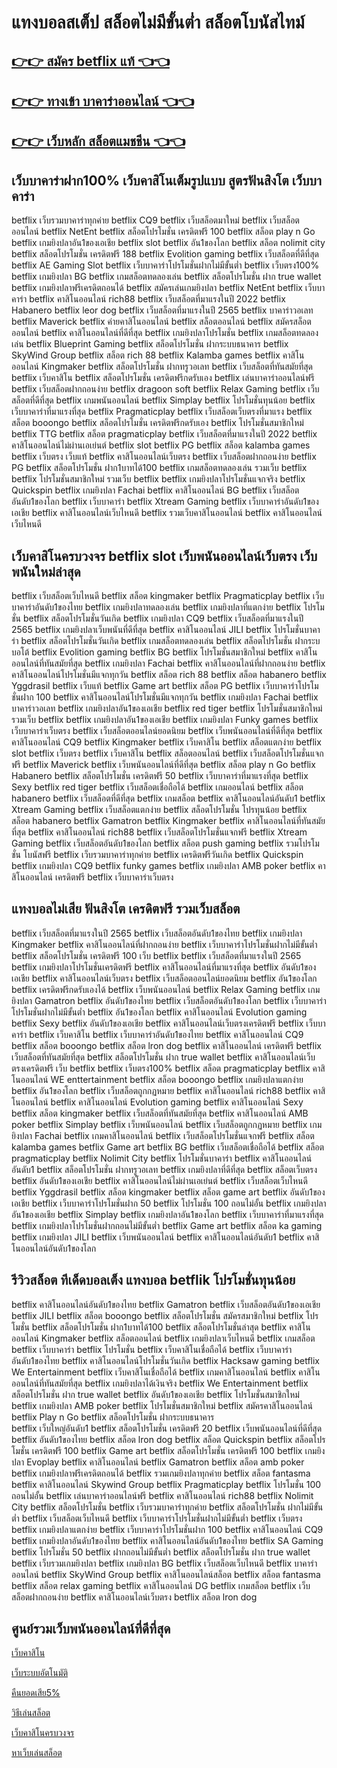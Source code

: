 # แทงบอลสเต็ป สล็อตไม่มีขั้นต่ำ สล็อตโบนัสไทม์

## [👉👉 สมัคร betflix แท้ 👈👈](https://bit.ly/3dLfVlN)

## [👉👉 ทางเข้า บาคาร่าออนไลน์ 👈👈](https://bit.ly/3dLfVlN)

## [👉👉 เว็บหลัก สล็อตแมชชีน 👈👈](https://bit.ly/3dLfVlN)

## เว็บบาคาร่าฝาก100% เว็บคาสิโนเต็มรูปแบบ สูตรฟันสิงโต เว็บบาคาร่า

betflix  เว็บรวมบาคาร่าทุกค่าย betflix  CQ9 betflix เว็บสล็อตมาใหม่ betflix  เว็บสล็อตออนไลน์ betflix   NetEnt betflix  สล็อตโปรโมชั่น เครดิตฟรี 100 betflix  สล็อต play n Go betflix  เกมยิงปลาอัน1ของเอเชีย betflix slot betflix อัน1ของโลก betflix  สล็อต nolimit city betflix  สล็อตโปรโมชั่น เครดิตฟรี 188 betflix  Evolition gaming betflix  เว็บสล็อตที่ดีที่สุด betflix  AE Gaming Slot betflix  เว็บบาคาร่าโปรโมชั่นฝากไม่มีขั้นต่ำ betflix เว็บตรง100% betflix  เกมยิงปลา BG betflix  เกมสล็อตทดลองเล่น 
betflix  สล็อตโปรโมชั่น ฝาก true wallet betflix เกมยิงปลาฟรีเครดิตถอนได้ betflix สมัครเล่นเกมยิงปลา betflix   NetEnt betflix เว็บบาคาร่า betflix คาสิโนออนไลน์ rich88 betflix  เว็บสล็อตที่มาแรงในปี 2022 betflix  Habanero betflix  leor dog betflix เว็บสล็อตที่มาแรงในปี 2565 betflix  บาคาร่าวอเลท betflix  Maverick betflix  ค่ายคาสิโนออนไลน์ betflix  สล็อตออนไลน์ betflix  สมัครสล็อตออนไลน์ betflix  คาสิโนออนไลน์ที่ดีที่สุด betflix  เกมยิงปลาโปรโมชั่น 
betflix  เกมสล็อตทดลองเล่น betflix Blueprint Gaming betflix  สล็อตโปรโมชั่น ฝากระบบธนาคาร  betflix  SkyWind Group betflix  สล็อต rich 88 betflix  Kalamba games betflix คาสิโนออนไลน์ Kingmaker betflix  สล็อตโปรโมชั่น ฝากทรูวอเลท betflix  เว็บสล็อตที่ทันสมัยที่สุด betflix  เว็บคาสิโน betflix สล็อตโปรโมชั่น เครดิตฟรีกดรับเอง betflix  เล่นบาคาร่าออนไลน์ฟรี betflix  เว็บสล็อตฝากถอนง่าย betflix  dragoon soft betflix  Relax Gaming betflix  เว็บสล็อตที่ดีที่สุด 
betflix เกมพนันออนไลน์ betflix  Simplay betflix โปรโมชั่นทุนน้อย betflix  เว็บบาคาร่าที่มาแรงที่สุด betflix Pragmaticplay betflix  เว็บสล็อตเว็บตรงที่มาแรง betflix  สล็อต booongo betflix สล็อตโปรโมชั่น เครดิตฟรีกดรับเอง betflix โปรโมชั่นสมาชิกใหม่ betflix   TTG betflix  สล็อต pragmaticplay betflix  เว็บสล็อตที่มาแรงในปี 2022 betflix  คาสิโนออนไลน์ไม่ผ่านเอเย่นต์ betflix slot betflix  PG betflix  สล็อต kalamba games betflix เว็บตรง เว็บแท้ betflix  คาสิโนออนไลน์เว็บตรง betflix  เว็บสล็อตฝากถอนง่าย betflix  PG 
betflix  สล็อตโปรโมชั่น ฝาก1บาทได้100 betflix  เกมสล็อตทดลองเล่น รวมเว็บ betflix betflix โปรโมชั่นสมาชิกใหม่ รวมเว็บ betflix betflix  เกมยิงปลาโปรโมชั่นแจกจริง betflix  Quickspin betflix เกมยิงปลา Fachai betflix คาสิโนออนไลน์ BG betflix  เว็บสล็อตอันดับ1ของโลก betflix เว็บบาคาร่า betflix  Xtream Gaming betflix  เว็บบาคาร่าอันดับ1ของเอเชีย betflix  คาสิโนออนไลน์เว็บไหนดี betflix  รวมเว็บคาสิโนออนไลน์ betflix  คาสิโนออนไลน์เว็บไหนดี 

## เว็บคาสิโนครบวงจร betflix slot เว็บพนันออนไลน์เว็บตรง เว็บพนันใหม่ล่าสุด

betflix เว็บสล็อตเว็บไหนดี betflix  สล็อต kingmaker betflix Pragmaticplay betflix  เว็บบาคาร่าอันดับ1ของไทย betflix เกมยิงปลาทดลองเล่น betflix  เกมยิงปลาที่แตกง่าย betflix โปรโมชั่น betflix  สล็อตโปรโมชั่นวันเกิด betflix  เกมยิงปลา CQ9 betflix เว็บสล็อตที่มาแรงในปี 2565 betflix  เกมยิงปลาเว็บพนันที่ดีที่สุด betflix  คาสิโนออนไลน์ JILI betflix  โปรโมชั่นบาคาร่า betflix  สล็อตโปรโมชั่นวันเกิด betflix  เกมสล็อตทดลองเล่น betflix  สล็อตโปรโมชั่น ฝากระบบอโต้ betflix  Evolition gaming betflix  BG 
betflix โปรโมชั่นสมาชิกใหม่ betflix  คาสิโนออนไลน์ที่ทันสมัยที่สุด betflix เกมยิงปลา Fachai betflix  คาสิโนออนไลน์ที่ฝากถอนง่าย  betflix คาสิโนออนไลน์โปรโมชั่นมีแจกทุกวัน betflix  สล็อต rich 88 betflix  สล็อต habanero betflix  Yggdrasil betflix เว็บแท้ betflix  Game art betflix สล็อต PG betflix เว็บบาคาร่าโปรโมชั่นฝาก 100 betflix คาสิโนออนไลน์โปรโมชั่นมีแจกทุกวัน betflix เกมยิงปลา Fachai betflix  บาคาร่าวอเลท 
betflix  เกมยิงปลาอัน1ของเอเชีย betflix  red tiger betflix โปรโมชั่นสมาชิกใหม่ รวมเว็บ betflix betflix  เกมยิงปลาอัน1ของเอเชีย betflix  เกมยิงปลา Funky games betflix  เว็บบาคาร่าเว็บตรง betflix  เว็บสล็อตออนไลน์ยอดนิยม betflix  เว็บพนันออนไลน์ที่ดีที่สุด betflix คาสิโนออนไลน์ CQ9 betflix  Kingmaker betflix  เว็บคาสิโน betflix  สล็อตแตกง่าย betflix slot betflix เว็บตรง betflix  เว็บคาสิโน betflix  สล็อตออนไลน์ betflix เว็บสล็อตโปรโมชั่นแจกฟรี 
betflix  Maverick betflix  เว็บพนันออนไลน์ที่ดีที่สุด betflix  สล็อต play n Go betflix  Habanero betflix สล็อตโปรโมชั่น เครดิตฟรี 50 betflix  เว็บบาคาร่าที่มาแรงที่สุด betflix  Sexy betflix  red tiger betflix เว็บสล็อตเชื่อถือได้ betflix  เกมออนไลน์ betflix  สล็อต habanero betflix  เว็บสล็อตที่ดีที่สุด betflix เกมสล็อต betflix  คาสิโนออนไลน์อันดับ1 betflix  Xtream Gaming betflix  เว็บสล็อตแตกง่าย betflix  สล็อตโปรโมชั่น โปรทุนน้อย 
betflix  สล็อต habanero betflix  Gamatron betflix  Kingmaker betflix  คาสิโนออนไลน์ที่ทันสมัยที่สุด betflix คาสิโนออนไลน์ rich88 betflix เว็บสล็อตโปรโมชั่นแจกฟรี betflix  Xtream Gaming betflix  เว็บสล็อตอันดับ1ของโลก betflix  สล็อต push gaming betflix รวมโปรโมชั่น โบนัสฟรี betflix  เว็บรวมบาคาร่าทุกค่าย betflix  เครดิตฟรีวันเกิด betflix  Quickspin betflix  เกมยิงปลา CQ9 betflix  funky games betflix เกมยิงปลา AMB poker betflix  คาสิโนออนไลน์ เครดิตฟรี betflix  เว็บบาคาร่าเว็บตรง 

## แทงบอลไม่เสีย ฟันสิงโต เครดิตฟรี รวมเว็บสล็อต

betflix เว็บสล็อตที่มาแรงในปี 2565 betflix  เว็บสล็อตอันดับ1ของไทย betflix เกมยิงปลา Kingmaker betflix  คาสิโนออนไลน์ที่ฝากถอนง่าย  betflix  เว็บบาคาร่าโปรโมชั่นฝากไม่มีขั้นต่ำ betflix  สล็อตโปรโมชั่น เครดิตฟรี 100 เว็บ betflix betflix เว็บสล็อตที่มาแรงในปี 2565 betflix  เกมยิงปลาโปรโมชั่นเครดิตฟรี betflix  คาสิโนออนไลน์ที่มาแรงที่สุด betflix อันดับ1ของเอเชีย betflix  คาสิโนออนไลน์เว็บตรง betflix  เว็บสล็อตออนไลน์ยอดนิยม betflix อัน1ของโลก betflix  เครดิตฟรีกดรับเองได้ betflix  เว็บพนันออนไลน์ 
betflix  Relax Gaming betflix  เกมยิงปลา Gamatron betflix อันดับ1ของไทย betflix  เว็บสล็อตอันดับ1ของโลก betflix  เว็บบาคาร่าโปรโมชั่นฝากไม่มีขั้นต่ำ betflix อัน1ของโลก betflix  คาสิโนออนไลน์ Evolution gaming betflix  Sexy betflix อันดับ1ของเอเชีย betflix  คาสิโนออนไลน์เว็บตรงเครดิตฟรี betflix เว็บบาคาร่า betflix  เว็บคาสิโน betflix  เว็บบาคาร่าอันดับ1ของไทย betflix คาสิโนออนไลน์ CQ9 betflix  สล็อต booongo betflix  สล็อต lron dog betflix  คาสิโนออนไลน์ เครดิตฟรี betflix  เว็บสล็อตที่ทันสมัยที่สุด betflix  สล็อตโปรโมชั่น ฝาก true wallet 
betflix  คาสิโนออนไลน์เว็บตรงเครดิตฟรี เว็บ betflix betflix เว็บตรง100% betflix  สล็อต pragmaticplay betflix  คาสิโนออนไลน์ WE enttertainment betflix  สล็อต booongo betflix  เกมยิงปลาแตกง่าย betflix อัน1ของโลก betflix  เว็บสล็อตถูกกฏหมาย betflix คาสิโนออนไลน์ rich88 betflix  คาสิโนออนไลน์ betflix  คาสิโนออนไลน์ Evolution gaming betflix  คาสิโนออนไลน์ Sexy betflix  สล็อต kingmaker betflix  เว็บสล็อตที่ทันสมัยที่สุด betflix  คาสิโนออนไลน์ AMB poker betflix  Simplay betflix  เว็บพนันออนไลน์ 
betflix  เว็บสล็อตถูกกฏหมาย betflix เกมยิงปลา Fachai betflix  เกมคาสิโนออนไลน์ betflix เว็บสล็อตโปรโมชั่นแจกฟรี betflix  สล็อต kalamba games betflix  Game art betflix  BG betflix เว็บสล็อตเชื่อถือได้ betflix  สล็อต pragmaticplay betflix  Nolimit City betflix  โปรโมชั่นบาคาร่า betflix  คาสิโนออนไลน์อันดับ1 betflix  สล็อตโปรโมชั่น ฝากทรูวอเลท betflix  เกมยิงปลาที่ดีที่สุด betflix  สล็อตเว็บตรง betflix อันดับ1ของเอเชีย betflix  คาสิโนออนไลน์ไม่ผ่านเอเย่นต์ betflix เว็บสล็อตเว็บไหนดี 
betflix  Yggdrasil betflix  สล็อต kingmaker betflix  สล็อต game art betflix อันดับ1ของเอเชีย betflix  เว็บบาคาร่าโปรโมชั่นฝาก 50 betflix โปรโมชั่น 100 ถอนไม่อั้น betflix  เกมยิงปลาอัน1ของเอเชีย betflix  Simplay betflix  เกมยิงปลาอัน1ของโลก betflix  เว็บบาคาร่าที่มาแรงที่สุด betflix  เกมยิงปลาโปรโมชั่นฝากถอนไม่มีขั้นต่ำ betflix  Game art betflix  สล็อต ka gaming betflix  เกมยิงปลา JILI betflix  เว็บพนันออนไลน์ betflix  คาสิโนออนไลน์อันดับ1 betflix คาสิโนออนไลน์อันดับ1ของโลก 

## รีวิวสล็อต ทีเด็ดบอลเต็ง แทงบอล betflik โปรโมชั่นทุนน้อย

betflix  คาสิโนออนไลน์อันดับ1ของไทย betflix  Gamatron betflix เว็บสล็อตอันดับ1ของเอเชีย betflix  JILI betflix  สล็อต booongo betflix  สล็อตโปรโมชั่น สมัครสมาชิกใหม่ betflix โปรโมชั่น betflix  สล็อตโปรโมชั่น ฝาก1บาทได้100 betflix สล็อตโปรโมชั่นล่าสุด betflix คาสิโนออนไลน์ Kingmaker betflix  สล็อตออนไลน์ betflix  เกมยิงปลาเว็บไหนดี betflix เกมสล็อต betflix  เว็บบาคาร่า betflix โปรโมชั่น betflix เว็บคาสิโนเชื่อถือได้ 
betflix  เว็บบาคาร่าอันดับ1ของไทย betflix  คาสิโนออนไลน์โปรโมชั่นวันเกิด betflix  Hacksaw gaming betflix  We Entertainment betflix เว็บคาสิโนเชื่อถือได้ betflix  เกมคาสิโนออนไลน์ betflix  คาสิโนออนไลน์ที่ทันสมัยที่สุด betflix  เกมยิงปลาได้เงินจริง betflix  We Entertainment betflix  สล็อตโปรโมชั่น ฝาก true wallet betflix อันดับ1ของเอเชีย betflix โปรโมชั่นสมาชิกใหม่ betflix เกมยิงปลา AMB poker betflix โปรโมชั่นสมาชิกใหม่ betflix  สมัครคาสิโนออนไลน์ betflix  Play n Go betflix  สล็อตโปรโมชั่น ฝากระบบธนาคาร  
betflix เว็บใหญ่อันดับ1 betflix สล็อตโปรโมชั่น เครดิตฟรี 20 betflix  เว็บพนันออนไลน์ที่ดีที่สุด betflix อันดับ1ของไทย betflix  สล็อต lron dog betflix  สล็อต Quickspin betflix  สล็อตโปรโมชั่น เครดิตฟรี 100 betflix  Game art betflix  สล็อตโปรโมชั่น เครดิตฟรี 100 betflix เกมยิงปลา Evoplay betflix  คาสิโนออนไลน์ betflix  Gamatron betflix  สล็อต amb poker betflix เกมยิงปลาฟรีเครดิตถอนได้ betflix  รวมเกมยิงปลาทุกค่าย betflix  สล็อต fantasma betflix  คาสิโนออนไลน์ Skywind Group betflix Pragmaticplay betflix โปรโมชั่น 100 ถอนไม่อั้น betflix  เล่นบาคาร่าออนไลน์ฟรี 
betflix คาสิโนออนไลน์ rich88 betflix  Nolimit City betflix  สล็อตโปรโมชั่น betflix  เว็บรวมบาคาร่าทุกค่าย betflix  สล็อตโปรโมชั่น ฝากไม่มีขั้นต่ำ betflix เว็บสล็อตเว็บไหนดี betflix  เว็บบาคาร่าโปรโมชั่นฝากไม่มีขั้นต่ำ betflix เว็บตรง betflix  เกมยิงปลาแตกง่าย betflix เว็บบาคาร่าโปรโมชั่นฝาก 100 betflix คาสิโนออนไลน์ CQ9 betflix เกมยิงปลาอันดับ1ของไทย betflix  คาสิโนออนไลน์อันดับ1ของไทย betflix SA Gaming betflix โปรโมชั่น 50 
betflix ฝากถอนไม่มีขั้นต่ำ betflix  สล็อตโปรโมชั่น ฝาก true wallet betflix  เว็บรวมเกมยิงปลา betflix  เกมยิงปลา BG betflix เว็บสล็อตเว็บไหนดี betflix บาคาร่าออนไลน์ betflix  SkyWind Group betflix  คาสิโนออนไลน์สล็อต betflix  สล็อต fantasma betflix  สล็อต relax gaming betflix  คาสิโนออนไลน์ DG betflix  เกมสล็อต betflix  เว็บสล็อตฝากถอนง่าย betflix  คาสิโนออนไลน์เว็บตรง betflix  สล็อต lron dog 

## ศูนย์รวมเว็บพนันออนไลน์ที่ดีที่สุด

[เว็บคาสิโน](https://bit.ly/3dLfVlN)

[เว็บระบบอัตโนมัติ](https://bit.ly/3dLfVlN)

[คืนยอดเสีย5%](https://bit.ly/3dLfVlN)

[วิธีเล่นสล็อต](https://bit.ly/3dLfVlN)

[เว็บคาสิโนครบวงจร](https://bit.ly/3dLfVlN)

[หาเว็บเล่นสล็อต](https://bit.ly/3dLfVlN)

